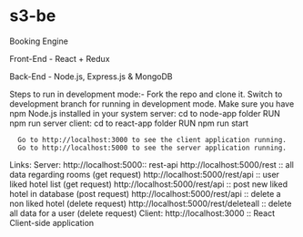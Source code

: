 # s3-be
Booking Engine

Front-End - React + Redux

Back-End - Node.js, Express.js & MongoDB


Steps to run in development mode:-
      Fork the repo and clone it.
      Switch to development branch for running in development mode.
      Make sure you have npm Node.js installed in your system
      server:
        cd to node-app folder 
          RUN npm run server
      client:
         cd to react-app folder 
          RUN npm run start
      
      Go to http://localhost:3000 to see the client application running.
      Go to http://localhost:5000 to see the server application running.
      
Links:
    Server:
       http://localhost:5000:: rest-api
       http://localhost:5000/rest :: all data regarding rooms (get request)
       http://localhost:5000/rest/api :: user liked hotel list (get request)
       http://localhost:5000/rest/api :: post new liked hotel in database (post request)
       http://localhost:5000/rest/api :: delete a non liked hotel (delete request)
       http://localhost:5000/rest/deleteall :: delete all data for a user (delete request)
    Client:
       http://localhost:3000 :: React Client-side application
     

